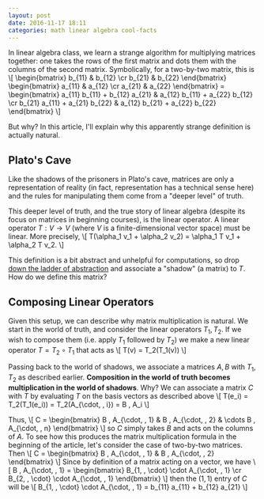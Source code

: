 ```yaml
---
layout: post
date: 2016-11-17 18:11
categories: math linear algebra cool-facts
---
```


In linear algebra class, we learn a strange algorithm for multiplying matrices together: one takes the rows of the first matrix and dots them with the columns of the second matrix. Symbolically, for a two-by-two matrix, this is
\\[
	\begin{bmatrix}
		b_{11} & b_{12} \cr
		b_{21} & b_{22}
	\end{bmatrix}
	\begin{bmatrix}
		a_{11} & a_{12} \cr
		a_{21} & a_{22}
	\end{bmatrix}
	=
	\begin{bmatrix}
		a_{11} b_{11} + b_{12} a_{21} & a_{12} b_{11} + a_{22} b_{12} \cr
		b_{21} a_{11} + a_{21} b_{22} & a_{12} b_{21} + a_{22} b_{22}
	\end{bmatrix}
\\]

But why? In this article, I'll explain why this apparently strange definition is actually natural.

## Plato's Cave
Like the shadows of the prisoners in Plato's cave, matrices are only a representation of reality (in fact, representation has a technical sense here) and the rules for manipulating them come from a "deeper level" of truth.

This deeper level of truth, and the true story of linear algebra (despite its focus on matrices in beginning courses), is the linear operator. A linear operator $T : V \to V$ (where $V$ is a finite-dimensional vector space) must be linear. More precisely,
\\[
	T(\alpha_1 v_1 + \alpha_2 v_2) = \alpha_1 T v_1 + \alpha_2 T v_2.
\\]

This definition is a bit abstract and unhelpful for computations, so drop [down the ladder of abstraction]() and associate a "shadow" (a matrix) to $T$. How do we define this matrix?

## Composing Linear Operators
Given this setup, we can describe why matrix multiplication is natural. We start in the world of truth, and consider the linear operators $T_1, T_2$. If we wish to compose them (i.e. apply $T_1$ followed by $T_2$) we make a new linear operator $T = T_2 \circ T_1$ that acts as
\\[
	T(v) = T_2(T_1(v))
\\]

Passing back to the world of shadows, we associate a matrices $A, B$ with $T_1, T_2$ as described earlier. **Composition in the world of truth becomes multiplication in the world of shadows**. Why? We can associate a matrix $C$ with $T$ by evaluating $T$ on the basis vectors as described above
\\[
	T(e_i) = T_2(T_1(e_i)) = T_2(A_{\cdot, \, i}) = B \, A_i
\\]

Thus,
\\[
	C = \begin{bmatrix}
		B \, A_{\cdot, \, 1} & B \, A_{\cdot, \, 2} & \cdots B \, A_{\cdot, \, n}
	\end{bmatrix}
\\]
so $C$ simply takes $B$ and acts on the columns of $A$. To see how this produces the matrix multiplication formula in the beginning of the article, let's consider the case of two-by-two matrices. Then
\\[
	C = \begin{bmatrix}
		B \, A_{\cdot, \, 1} & B \, A_{\cdot, \, 2}
	\end{bmatrix}
\\]
Since by definition of a matrix acting on a vector, we have
\\[
	B \, A_{\cdot, \, 1} = \begin{bmatrix}
		B_{1, \, \cdot} \cdot A_{\cdot, \, 1} \cr
		B_{2, \, \cdot} \cdot A_{\cdot, \, 1}
	\end{bmatrix}
\\]
then the $(1,1)$ entry of $C$ will be
\\[
	B_{1, \, \cdot} \cdot A_{\cdot, \, 1} = b_{11} a_{11} + b_{12} a_{21}
\\]


